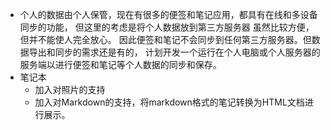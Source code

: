 - 个人的数据由个人保管，现在有很多的便签和笔记应用，都具有在线和多设备同步的功能，
但这里的考虑是将个人数据放到第三方服务器 虽然比较方便，但并不能使人完全放心。
因此便签和笔记不会同步到任何第三方服务器。但数据导出和同步的需求还是有的，
计划开发一个运行在个人电脑或个人服务器的服务端以进行便签和笔记等个人数据的同步和保存。
- 笔记本
    + 加入对照片的支持
    + 加入对Markdown的支持，将markdown格式的笔记转换为HTML文档进行展示。
